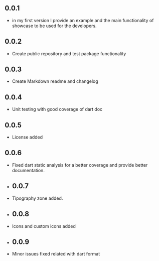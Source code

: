 ## 0.0.1

* in my first version I provide an example and the main functionality of showcase to be used for the developers.

## 0.0.2

* Create public repository and test package functionality

## 0.0.3

* Create Markdown readme and changelog

## 0.0.4

* Unit testing with good coverage of dart doc

## 0.0.5

* License added

## 0.0.6

* Fixed dart static analysis for a better coverage and provide better documentation.

* ## 0.0.7

* Tipography zone added.

* ## 0.0.8

* Icons and custom icons added

* ## 0.0.9

* Minor issues fixed related with dart format